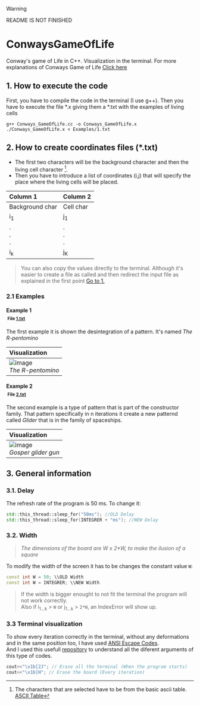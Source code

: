 > [!WARNING]
> README IS NOT FINISHED
# ConwaysGameOfLife
Conway's game of Life in C++. Visualization in the terminal.
For more explanations of Conways Game of Life [Click here](https://en.wikipedia.org/wiki/Conway%27s_Game_of_Life)

## 1. How to execute the code

First, you have to compile the code in the terminal (I use g++). Then you have to execute the file *.x giving them a *.txt with the examples of living cells

```Shell
g++ Conways_GameOfLife.cc -o Conways_GameOfLife.x
./Conways_GameOfLife.x < Examples/1.txt
```
## 2. How to create coordinates files (*.txt)

- The first two characters will be the background character and then the living cell character [^footnote].
- Then you have to introduce a list of coordinates (i,j) that will specify the place where the living cells will be placed.
  
| Column 1        | Column 2      |
| :-------------  | :-------------|
| Background char | Cell char     |
| i<sub>1</sub>   | j<sub>1</sub> |
| .<br/>.<br/>.   | .<br/>.<br/>. |
| i<sub>k</sub>   | j<sub>K</sub> |


> You can also copy the values ​​directly to the terminal. Although it's easier to create a file as called and then redirect the input file as explained in the first point [Go to 1.](#1-How-to-execute-the-code)

### 2.1 Examples

#### Example 1 </br>&nbsp;<sub>File [1.txt](Examples/1.txt)</sub>

The first example it is shown the desintegration of a pattern. It's named _The R-pentomino_

| Visualization  |
| :------------- |
|![image](https://github.com/jaume27/ConwaysGameOfLife/assets/149974083/dd618320-c0a6-42a3-8343-e6077b8ec723)<br/> *The R-pentomino*|                                            

#### Example 2 </br>&nbsp;<sub>File [2.txt](Examples/2.txt)</sub>

The second example is a type of pattern that is part of the constructor family. That pattern specifically in n iterations it create a new patternd called _Glider_ that is in the family of spaceships.

| Visualization  |
| :------------- |
|![image](https://upload.wikimedia.org/wikipedia/commons/e/e0/Game_of_life_glider_gun.svg)<br/> *Gosper glider gun*|                                                                          

## 3. General information

### 3.1. Delay

The refresh rate of the program is 50 ms. To change it:
```C++
std::this_thread::sleep_for("50ms"); //OLD Delay
std::this_thread::sleep_for(INTEGRER + "ms"); //NEW Delay
```

### 3.2. Width
 > _The dimensions of the board are W x 2*W, to make the ilusion of a square_

To modify the width of the screen it has to be changes the constant value ```W```:

```C++
const int W = 50; \\OLD Width
const int W = INTEGRER; \\NEW Width
```
> If the width is bigger enought to not fit the terminal the program will not work correctly.
> <br/>Also if i<sub>1...k</sub> > ```W``` or j<sub>1...k</sub> > ```2*W```, an IndexError will show up.

### 3.3 Terminal visualization

To show every iteration correctly in the terminal, without any deformations and in the same position too, I have used [ANSI Escape Codes](https://en.wikipedia.org/wiki/ANSI_escape_code). </br>
And I used this usefull [repository](https://gist.github.com/fnky/458719343aabd01cfb17a3a4f7296797#file-ansi-md) to understand all the diferent arguments of this type of codes.

```C++
cout<<"\x1b[2J"; // Erase all the terminal (When the program starts)
cout<<"\x1b[H"; // Erase the board (Every iteration)
```


[^footnote]: The characters that are selected have to be from the basic ascii table. [ASCII Table](https://ca.wikipedia.org/wiki/ASCII)
